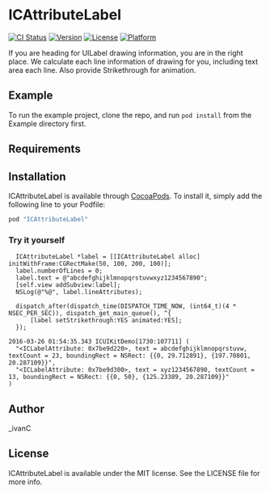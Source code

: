 # ICAttributeLabel

[![CI Status](http://img.shields.io/travis/_ivanC/ICAttributeLabel.svg?style=flat)](https://travis-ci.org/_ivanC/ICAttributeLabel)
[![Version](https://img.shields.io/cocoapods/v/ICAttributeLabel.svg?style=flat)](http://cocoapods.org/pods/ICAttributeLabel)
[![License](https://img.shields.io/cocoapods/l/ICAttributeLabel.svg?style=flat)](http://cocoapods.org/pods/ICAttributeLabel)
[![Platform](https://img.shields.io/cocoapods/p/ICAttributeLabel.svg?style=flat)](http://cocoapods.org/pods/ICAttributeLabel)

  If you are heading for UILabel drawing information, you are in the right place.
  We calculate each line information of drawing for you, including text area each line.
  Also provide Strikethrough for animation.
  
## Example

To run the example project, clone the repo, and run `pod install` from the Example directory first.

## Requirements

## Installation

ICAttributeLabel is available through [CocoaPods](http://cocoapods.org). To install
it, simply add the following line to your Podfile:

```ruby
pod "ICAttributeLabel"
```

### Try it yourself
  ```
    ICAttributeLabel *label = [[ICAttributeLabel alloc] initWithFrame:CGRectMake(50, 100, 200, 100)];
    label.numberOfLines = 0;
    label.text = @"abcdefghijklmnopqrstuvwxyz1234567890";
    [self.view addSubview:label];
    NSLog(@"%@", label.lineAttributes);
    
    dispatch_after(dispatch_time(DISPATCH_TIME_NOW, (int64_t)(4 * NSEC_PER_SEC)), dispatch_get_main_queue(), ^{
        [label setStrikethrough:YES animated:YES];
    });
  ```
  
  ```
  2016-03-26 01:54:35.343 ICUIKitDemo[1730:107711] (
    "<ICLabelAttribute: 0x7be9d220>, text = abcdefghijklmnopqrstuvw, textCount = 23, boundingRect = NSRect: {{0, 29.712891}, {197.70801, 20.287109}}",
    "<ICLabelAttribute: 0x7be9d300>, text = xyz1234567890, textCount = 13, boundingRect = NSRect: {{0, 50}, {125.23389, 20.287109}}"
  )
  ```
  
## Author

_ivanC

## License

ICAttributeLabel is available under the MIT license. See the LICENSE file for more info.
